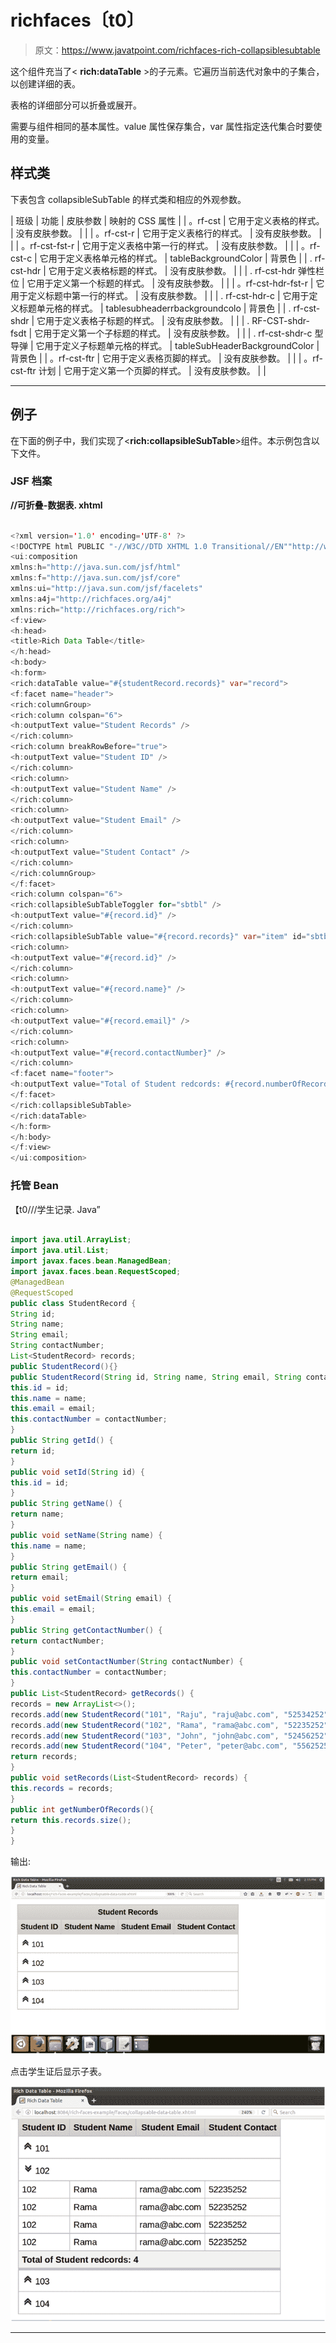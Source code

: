 # richfaces〔t0〕

> 原文：<https://www.javatpoint.com/richfaces-rich-collapsiblesubtable>

这个组件充当了< **rich:dataTable** >的子元素。它遍历当前迭代对象中的子集合，以创建详细的表。

表格的详细部分可以折叠或展开。

<collapsiblesubtable>需要与<datatable>组件相同的基本属性。value 属性保存集合，var 属性指定迭代集合时要使用的变量。</datatable></collapsiblesubtable>

## 样式类

下表包含 collapsibleSubTable 的样式类和相应的外观参数。

| 班级 | 功能 | 皮肤参数 | 映射的 CSS 属性 |
| 。rf-cst | 它用于定义表格的样式。 | 没有皮肤参数。 |  |
| 。rf-cst-r | 它用于定义表格行的样式。 | 没有皮肤参数。 |  |
| 。rf-cst-fst-r | 它用于定义表格中第一行的样式。 | 没有皮肤参数。 |  |
| 。rf-cst-c | 它用于定义表格单元格的样式。 | tableBackgroundColor | 背景色 |
| . rf-cst-hdr | 它用于定义表格标题的样式。 | 没有皮肤参数。 |  |
| . rf-cst-hdr 弹性栏位 | 它用于定义第一个标题的样式。 | 没有皮肤参数。 |  |
| 。rf-cst-hdr-fst-r | 它用于定义标题中第一行的样式。 | 没有皮肤参数。 |  |
| . rf-cst-hdr-c | 它用于定义标题单元格的样式。 | tablesubheaderrbackgroundcolo | 背景色 |
| . rf-cst-shdr | 它用于定义表格子标题的样式。 | 没有皮肤参数。 |  |
| . RF-CST-shdr-fsdt | 它用于定义第一个子标题的样式。 | 没有皮肤参数。 |  |
| . rf-cst-shdr-c 型导弹 | 它用于定义子标题单元格的样式。 | tableSubHeaderBackgroundColor | 背景色 |
| 。rf-cst-ftr | 它用于定义表格页脚的样式。 | 没有皮肤参数。 |  |
| 。rf-cst-ftr 计划 | 它用于定义第一个页脚的样式。 | 没有皮肤参数。 |  |

* * *

## 例子

在下面的例子中，我们实现了<**rich:collapsibleSubTable**>组件。本示例包含以下文件。

### JSF 档案

**//可折叠-数据表. xhtml**

```java

<?xml version='1.0' encoding='UTF-8' ?>
<!DOCTYPE html PUBLIC "-//W3C//DTD XHTML 1.0 Transitional//EN""http://www.w3.org/TR/xhtml1/DTD/xhtml1-transitional.dtd">
<ui:composition 
xmlns:h="http://java.sun.com/jsf/html"
xmlns:f="http://java.sun.com/jsf/core"
xmlns:ui="http://java.sun.com/jsf/facelets"
xmlns:a4j="http://richfaces.org/a4j"
xmlns:rich="http://richfaces.org/rich">
<f:view>
<h:head>
<title>Rich Data Table</title>
</h:head>
<h:body>
<h:form>
<rich:dataTable value="#{studentRecord.records}" var="record">
<f:facet name="header">
<rich:columnGroup>
<rich:column colspan="6">
<h:outputText value="Student Records" />
</rich:column>
<rich:column breakRowBefore="true">
<h:outputText value="Student ID" />
</rich:column>
<rich:column>
<h:outputText value="Student Name" />
</rich:column>
<rich:column>
<h:outputText value="Student Email" />
</rich:column>
<rich:column>
<h:outputText value="Student Contact" />
</rich:column>
</rich:columnGroup>
</f:facet>
<rich:column colspan="6">
<rich:collapsibleSubTableToggler for="sbtbl" />
<h:outputText value="#{record.id}" />
</rich:column>
<rich:collapsibleSubTable value="#{record.records}" var="item" id="sbtbl" expandMode="client">
<rich:column>
<h:outputText value="#{record.id}" />
</rich:column>
<rich:column>
<h:outputText value="#{record.name}" />
</rich:column>
<rich:column>
<h:outputText value="#{record.email}" />
</rich:column>
<rich:column>
<h:outputText value="#{record.contactNumber}" />
</rich:column>
<f:facet name="footer">
<h:outputText value="Total of Student redcords: #{record.numberOfRecords}" />
</f:facet>
</rich:collapsibleSubTable>
</rich:dataTable>
</h:form>
</h:body>
</f:view>
</ui:composition>

```

### 托管 Bean

【t0///学生记录. Java”

```java

import java.util.ArrayList;
import java.util.List;
import javax.faces.bean.ManagedBean;
import javax.faces.bean.RequestScoped;
@ManagedBean
@RequestScoped
public class StudentRecord {
String id;
String name;
String email;
String contactNumber;
List<StudentRecord> records;
public StudentRecord(){}
public StudentRecord(String id, String name, String email, String contactNumber) {
this.id = id;
this.name = name;
this.email = email;
this.contactNumber = contactNumber;
}
public String getId() {
return id;
}
public void setId(String id) {
this.id = id;
}
public String getName() {
return name;
}
public void setName(String name) {
this.name = name;
}
public String getEmail() {
return email;
}
public void setEmail(String email) {
this.email = email;
}
public String getContactNumber() {
return contactNumber;
}
public void setContactNumber(String contactNumber) {
this.contactNumber = contactNumber;
}
public List<StudentRecord> getRecords() {
records = new ArrayList<>();
records.add(new StudentRecord("101", "Raju", "raju@abc.com", "52534252"));
records.add(new StudentRecord("102", "Rama", "rama@abc.com", "52235252"));
records.add(new StudentRecord("103", "John", "john@abc.com", "52456252"));
records.add(new StudentRecord("104", "Peter", "peter@abc.com", "55625252"));
return records;
}
public void setRecords(List<StudentRecord> records) {
this.records = records;
}
public int getNumberOfRecords(){
return this.records.size();
}
}

```

输出:

![RichFaces Collapsiblesubtable 1](img/7772fbc1e08bf53fb7902a0b82c93840.png)

点击学生证后显示子表。

![RichFaces Collapsiblesubtable 2](img/1caa613255a9073b589e273c06be8106.png)

* * *